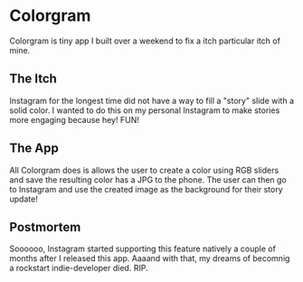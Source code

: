 # Colorgram
Colorgram is tiny app I built over a weekend to fix a itch particular itch of mine.

## The Itch

Instagram for the longest time did not have a way to fill a "story" slide with a solid color. I wanted to do this on my personal Instagram to make stories more engaging because hey! FUN! 

## The App

All Colorgram does is allows the user to create a color using RGB sliders and save the resulting color has a JPG to the phone. The user can then go to Instagram and use the created image as the background for their story update!

## Postmortem

Soooooo, Instagram started supporting this feature natively a couple of months after I released this app. Aaaand with that, my dreams of becomnig a rockstart indie-developer died. RIP.

